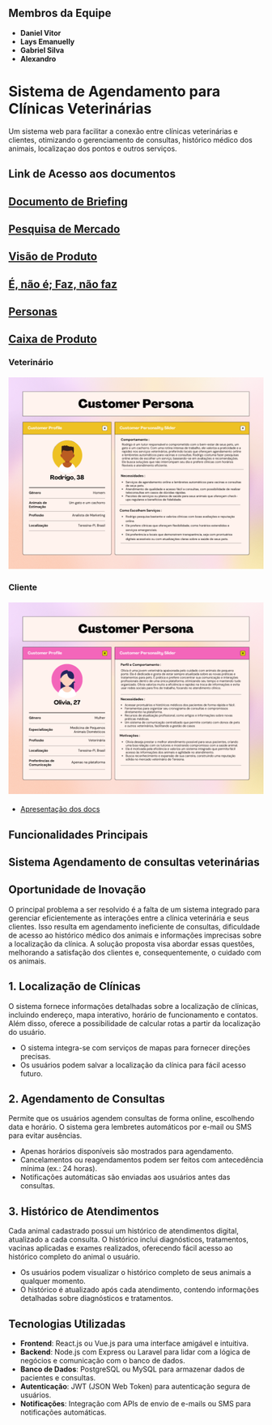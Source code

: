 
## Membros da Equipe
- **Daniel Vitor**
- **Lays Emanuelly**
- **Gabriel Silva**
- **Alexandro**


# Sistema de Agendamento para Clínicas Veterinárias

Um sistema web para facilitar a conexão entre clínicas veterinárias e clientes, otimizando o gerenciamento de consultas, histórico médico dos animais, localizaçao dos pontos e outros serviços.


## Link de Acesso aos documentos
## [Documento de Briefing](https://drive.google.com/file/d/15HTNymbFcvDxRjP63Tq_z-yHdE-zTSDF/view?usp=sharing)

## [Pesquisa de Mercado](https://docs.google.com/document/d/1lCCMojjquxKQT4k0D8KpUyF6PtUatqPs3key4eGE8hw/edit?usp=sharing)

## [Visão de Produto](https://docs.google.com/document/d/1gh3GnVZcuYzbSBvyWBlQW6zibxuJ-QOpZK-WQuv2bdY/edit?usp=sharing)

## [É, não é; Faz, não faz](https://docs.google.com/document/d/11HZyxuKUYZLy8-EMcPojEVU_y6zllag4bFJoBpWxAo4/edit?usp=sharing)

## [Personas](https://docs.google.com/document/d/1I_BZkfAkG8RnxuqMaESnczGV2tJHuQ8WFV4G_h2RPtc/edit?usp=sharing)

## [Caixa de Produto](https://drive.google.com/file/d/1yxuDkThRMO4hvplmUB8m3kB-naMFU5Xk/view?usp=drivesdk)

### Veterinário
#### ![...](/persona_1.png)
### Cliente
#### ![...](/persona_2.png)

* [Apresentação dos docs](https://drive.google.com/file/d/1-SdumdmHeCz0WoGGCYhUxTLh8-UKw1bK/view?usp=sharing)

## Funcionalidades Principais
## Sistema Agendamento de consultas veterinárias

## Oportunidade de Inovação

O principal problema a ser resolvido é a falta de um sistema integrado para gerenciar eficientemente as interações entre a clínica veterinária e seus clientes. Isso resulta em agendamento ineficiente de consultas, dificuldade de acesso ao histórico médico dos animais e informações imprecisas sobre a localização da clínica. A solução proposta visa abordar essas questões, melhorando a satisfação dos clientes e, consequentemente, o cuidado com os animais.

## 1. Localização de Clínicas

O sistema fornece informações detalhadas sobre a localização de clínicas, incluindo endereço, mapa interativo, horário de funcionamento e contatos. Além disso, oferece a possibilidade de calcular rotas a partir da localização do usuário.

- O sistema integra-se com serviços de mapas para fornecer direções precisas.
- Os usuários podem salvar a localização da clínica para fácil acesso futuro.

## 2. Agendamento de Consultas

Permite que os usuários agendem consultas de forma online, escolhendo data e horário. O sistema gera lembretes automáticos por e-mail ou SMS para evitar ausências.

- Apenas horários disponíveis são mostrados para agendamento.
- Cancelamentos ou reagendamentos podem ser feitos com antecedência mínima (ex.: 24 horas).
- Notificações automáticas são enviadas aos usuários antes das consultas.

## 3. Histórico de Atendimentos

Cada animal cadastrado possui um histórico de atendimentos digital, atualizado a cada consulta. O histórico inclui diagnósticos, tratamentos, vacinas aplicadas e exames realizados, oferecendo fácil acesso ao histórico completo do animal o usuário.

- Os usuários podem visualizar o histórico completo de seus animais a qualquer momento.
- O histórico é atualizado após cada atendimento, contendo informações detalhadas sobre diagnósticos e tratamentos.

## Tecnologias Utilizadas

- **Frontend**: React.js ou Vue.js para uma interface amigável e intuitiva.
- **Backend**: Node.js com Express ou Laravel para lidar com a lógica de negócios e comunicação com o banco de dados.
- **Banco de Dados**: PostgreSQL ou MySQL para armazenar dados de pacientes e consultas.
- **Autenticação**: JWT (JSON Web Token) para autenticação segura de usuários.
- **Notificações**: Integração com APIs de envio de e-mails ou SMS para notificações automáticas.


